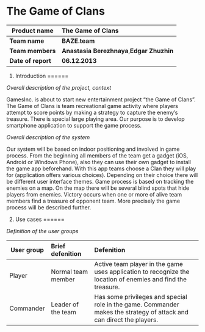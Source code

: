The Game of Clans
======


| Product name       | The Game of Clans |
| ------------- | :------------- | 
| **Team name**  | **BAZE.team** |
| **Team members**    | **Anastasia Berezhnaya**,**Edgar Zhuzhin**     |   
| **Date of report** | **06.12.2013**     |   



1. Introduction
======

*Overall description of the project, context*


GamesInc. is about to start new entertainment project “the Game of  Clans”. The Game of Clans is team recreational game activity where players attempt to score points by making a strategy to capture the enemy’s treasure. There is special large playing area.
Our purpose is to develop smartphone application to support the game process. 


*Overall description of the system*


Our system will be based on indoor positioning and involved in game process. From the beginning all members of the team get a gadget (iOS, Android or Windows Phone), also they can use their own gadget to install the game app beforehand. With this app teams choose a Clan they will play for (application offers various choices). Depending on their choice there will be different user interface themes. Game process is based on tracking the enemies on a map. On the map there will be several blind spots that hide players from enemies. Victory occurs when one or more of alive team members find a treasure of opponent team. More precisely the game process will be described further.

2. Use cases
======

*Definition of the user groups*


| User group       | Brief defenition |Defenition |
| ------------- | :------------- | :------------- |
| Player | Normal team member |Active team player in the game uses application to recognize the location of enemies and find the treasure. |
| Commander    | Leader of the team     | Has some privileges and special role in the game. Commander makes the strategy of attack and can direct the players.  |
  
























